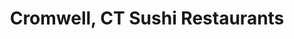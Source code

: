 ---
layout: city
title: Cromwell, CT Sushi Restaurants
permalink: /connecticut/cromwell/
stateAbbr: CT
stateName: Connecticut
cityName: Cromwell

---